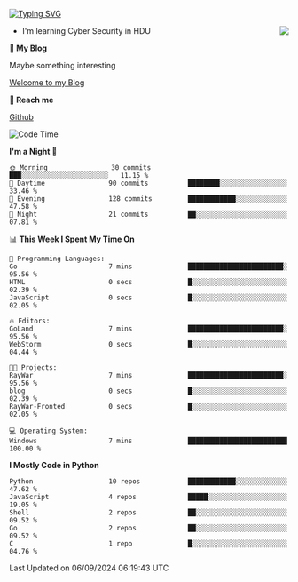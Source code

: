 [![Typing SVG](https://readme-typing-svg.herokuapp.com?font=Fira+Code&pause=1000&random=false&width=450&height=60&lines=Hello+%F0%9F%91%8B%F0%9F%8F%BB;I'm+JBNRZ)](https://git.io/typing-svg)

<a href="#">
  <img align="right" src="https://github-readme-stats.vercel.app/api?username=JBNRZ&show_icons=true&bg_color=15,f2f7fd,E0EAFC" />
</a>

- I'm learning Cyber Security in HDU

 **🌱 My Blog**

Maybe something interesting

[Welcome to my Blog](https://jbnrz.com.cn/)

 **💬 Reach me** 

[Github](https://github.com/JBNRZ)


<!--START_SECTION:waka-->
![Code Time](http://img.shields.io/badge/Code%20Time-653%20hrs%2055%20mins-blue)

**I'm a Night 🦉** 

```text
🌞 Morning                30 commits          ███░░░░░░░░░░░░░░░░░░░░░░   11.15 % 
🌆 Daytime                90 commits          ████████░░░░░░░░░░░░░░░░░   33.46 % 
🌃 Evening                128 commits         ████████████░░░░░░░░░░░░░   47.58 % 
🌙 Night                  21 commits          ██░░░░░░░░░░░░░░░░░░░░░░░   07.81 % 
```


📊 **This Week I Spent My Time On** 

```text
💬 Programming Languages: 
Go                       7 mins              ████████████████████████░   95.56 % 
HTML                     0 secs              █░░░░░░░░░░░░░░░░░░░░░░░░   02.39 % 
JavaScript               0 secs              █░░░░░░░░░░░░░░░░░░░░░░░░   02.05 % 

🔥 Editors: 
GoLand                   7 mins              ████████████████████████░   95.56 % 
WebStorm                 0 secs              █░░░░░░░░░░░░░░░░░░░░░░░░   04.44 % 

🐱‍💻 Projects: 
RayWar                   7 mins              ████████████████████████░   95.56 % 
blog                     0 secs              █░░░░░░░░░░░░░░░░░░░░░░░░   02.39 % 
RayWar-Fronted           0 secs              █░░░░░░░░░░░░░░░░░░░░░░░░   02.05 % 

💻 Operating System: 
Windows                  7 mins              █████████████████████████   100.00 % 
```

**I Mostly Code in Python** 

```text
Python                   10 repos            ████████████░░░░░░░░░░░░░   47.62 % 
JavaScript               4 repos             █████░░░░░░░░░░░░░░░░░░░░   19.05 % 
Shell                    2 repos             ██░░░░░░░░░░░░░░░░░░░░░░░   09.52 % 
Go                       2 repos             ██░░░░░░░░░░░░░░░░░░░░░░░   09.52 % 
C                        1 repo              █░░░░░░░░░░░░░░░░░░░░░░░░   04.76 % 
```




 Last Updated on 06/09/2024 06:19:43 UTC
<!--END_SECTION:waka-->
